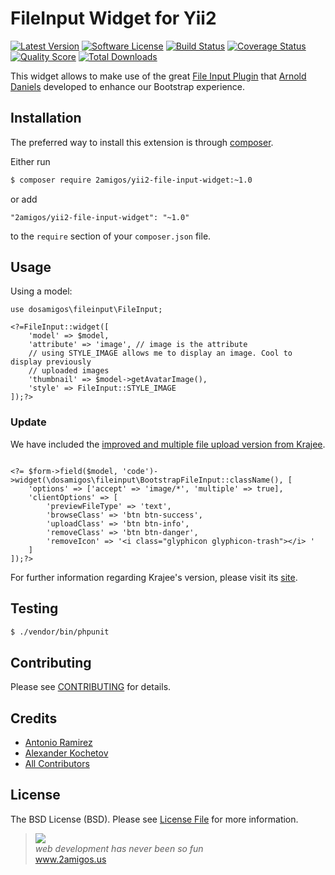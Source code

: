 # FileInput Widget for Yii2

[![Latest Version](https://img.shields.io/github/tag/2amigos/yii2-file-input-widget.svg?style=flat-square&label=release)](https://github.com/2amigos/yii2-file-input-widget/tags)
[![Software License](https://img.shields.io/badge/license-MIT-brightgreen.svg?style=flat-square)](LICENSE.md)
[![Build Status](https://img.shields.io/travis/2amigos/yii2-file-input-widget/master.svg?style=flat-square)](https://travis-ci.org/2amigos/yii2-file-input-widget)
[![Coverage Status](https://img.shields.io/scrutinizer/coverage/g/2amigos/yii2-file-input-widget.svg?style=flat-square)](https://scrutinizer-ci.com/g/2amigos/yii2-file-input-widget/code-structure)
[![Quality Score](https://img.shields.io/scrutinizer/g/2amigos/yii2-file-input-widget.svg?style=flat-square)](https://scrutinizer-ci.com/g/2amigos/yii2-file-input-widget)
[![Total Downloads](https://img.shields.io/packagist/dt/2amigos/yii2-file-input-widget.svg?style=flat-square)](https://packagist.org/packages/2amigos/yii2-file-input-widget)

This widget allows to make use of the great [File Input Plugin](http://jasny.github.io/bootstrap/javascript/#fileinput) that [Arnold Daniels](https://twitter.com/ArnoldDaniels) developed to enhance our Bootstrap experience. 

## Installation

The preferred way to install this extension is through [composer](http://getcomposer.org/download/).

Either run

```bash
$ composer require 2amigos/yii2-file-input-widget:~1.0
```

or add

```
"2amigos/yii2-file-input-widget": "~1.0"
```

to the `require` section of your `composer.json` file.

## Usage

Using a model:

```
use dosamigos\fileinput\FileInput;

<?=FileInput::widget([
    'model' => $model,
    'attribute' => 'image', // image is the attribute
    // using STYLE_IMAGE allows me to display an image. Cool to display previously
    // uploaded images
    'thumbnail' => $model->getAvatarImage(),
    'style' => FileInput::STYLE_IMAGE
]);?>
```

### Update

We have included the [improved and multiple file upload version from Krajee](http://plugins.krajee.com/file-input).

```

<?= $form->field($model, 'code')->widget(\dosamigos\fileinput\BootstrapFileInput::className(), [
    'options' => ['accept' => 'image/*', 'multiple' => true],
    'clientOptions' => [
        'previewFileType' => 'text',
        'browseClass' => 'btn btn-success',
        'uploadClass' => 'btn btn-info',
        'removeClass' => 'btn btn-danger',
        'removeIcon' => '<i class="glyphicon glyphicon-trash"></i> '
    ]
]);?>

```

For further information regarding Krajee's version, please visit its [site](http://plugins.krajee.com/file-input).

## Testing

```bash
$ ./vendor/bin/phpunit
```

## Contributing

Please see [CONTRIBUTING](CONTRIBUTING.md) for details.

## Credits

- [Antonio Ramirez](https://github.com/tonydspaniard)
- [Alexander Kochetov](https://github.com/creocoder)
- [All Contributors](https://github.com/2amigos/yii2-selectize-widget/graphs/contributors)

## License

The BSD License (BSD). Please see [License File](LICENSE.md) for more information.

<blockquote>
    <a href="http://www.2amigos.us"><img src="http://www.gravatar.com/avatar/55363394d72945ff7ed312556ec041e0.png"></a><br>
    <i>web development has never been so fun</i><br>
    <a href="http://www.2amigos.us">www.2amigos.us</a>
</blockquote>
